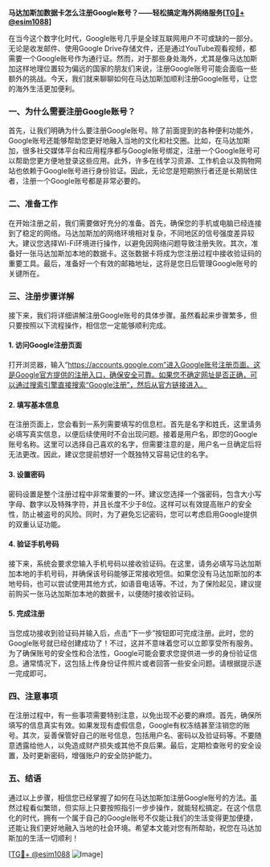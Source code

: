 **马达加斯加数据卡怎么注册Google账号？——轻松搞定海外网络服务[[TG💪+ @esim1088](https://t.me/s/esim1088)]**

在当今这个数字化时代，Google账号几乎是全球互联网用户不可或缺的一部分。无论是收发邮件、使用Google Drive存储文件，还是通过YouTube观看视频，都需要一个Google账号作为通行证。然而，对于那些身处海外，尤其是像马达加斯加这样地理位置较为偏远的国家的朋友们来说，注册Google账号可能会面临一些额外的挑战。今天，我们就来聊聊如何在马达加斯加顺利注册Google账号，让您的海外生活更加便利。

### 一、为什么需要注册Google账号？

首先，让我们明确为什么要注册Google账号。除了前面提到的各种便利功能外，Google账号还能够帮助您更好地融入当地的文化和社交圈。比如，在马达加斯加，很多社交媒体平台和应用程序都与Google账号绑定，注册一个Google账号可以帮助您更方便地登录这些应用。此外，许多在线学习资源、工作机会以及购物网站也依赖于Google账号进行身份验证。因此，无论您是短期旅行者还是长期居住者，注册一个Google账号都是非常必要的。

### 二、准备工作

在开始注册之前，我们需要做好充分的准备。首先，确保您的手机或电脑已经连接到了稳定的网络。马达加斯加的网络环境相对复杂，不同地区的信号强度差异较大。建议您选择Wi-Fi环境进行操作，以避免因网络问题导致注册失败。其次，准备好一张马达加斯加本地的数据卡。这张数据卡将成为您注册过程中接收验证码的重要工具。最后，准备好一个有效的邮箱地址，这将是您日后管理Google账号的关键所在。

### 三、注册步骤详解

接下来，我们将详细讲解注册Google账号的具体步骤。虽然看起来步骤繁多，但只要按照以下流程操作，相信您一定能够顺利完成。

#### 1. 访问Google注册页面

打开浏览器，输入“https://accounts.google.com”进入Google账号注册页面。这是Google官方提供的注册入口，确保安全可靠。如果您不确定网址是否正确，可以通过搜索引擎直接搜索“Google注册”，然后从官方链接进入。

#### 2. 填写基本信息

在注册页面上，您会看到一系列需要填写的信息栏。首先是名字和姓氏，这里请务必填写真实信息，以便后续使用时不会出现问题。接着是用户名，即您的Google账号名称。这里可以选择自己喜欢的名字，但需要注意的是，用户名一旦确定后将无法更改。因此，建议您提前想好一个既独特又容易记住的名字。

#### 3. 设置密码

密码设置是整个注册过程中非常重要的一环。建议您选择一个强密码，包含大小写字母、数字以及特殊字符，并且长度不少于8位。这样可以有效提高账户的安全性，防止被盗号的风险。同时，为了避免忘记密码，您可以考虑启用Google提供的双重认证功能。

#### 4. 验证手机号码

接下来，系统会要求您输入手机号码以接收验证码。在这里，请务必填写马达加斯加本地的手机号码，并确保该号码能够正常接收短信。如果您没有马达加斯加的本地号码，也可以尝试使用其他方式，如语音电话等。不过，为了保险起见，建议提前购买一张马达加斯加本地的数据卡，以便随时接收验证码。

#### 5. 完成注册

当您成功接收到验证码并输入后，点击“下一步”按钮即可完成注册。此时，您的Google账号就已经创建成功了！不过，这并不意味着您可以立即享受所有服务。为了确保账号的安全性和合法性，Google可能会要求您提供进一步的身份验证信息。通常情况下，这包括上传身份证件照片或者回答一些安全问题。请根据提示逐一完成即可。

### 四、注意事项

在注册过程中，有一些事项需要特别注意，以免出现不必要的麻烦。首先，确保所填写的信息真实有效。如果发现有虚假信息，Google有权冻结甚至注销您的账号。其次，妥善保管好自己的账号信息，包括用户名、密码以及验证码等。不要随意透露给他人，以免造成财产损失或其他不良后果。最后，定期检查账号的安全设置，及时更新密码，增强账户的安全防护能力。

### 五、结语

通过以上步骤，相信您已经掌握了如何在马达加斯加注册Google账号的方法。虽然过程看似繁琐，但实际上只要按照指引一步步操作，就能轻松搞定。在这个信息化的时代，拥有一个属于自己的Google账号不仅能让我们的生活变得更加便捷，还能让我们更好地融入当地的社会环境。希望本文能对您有所帮助，祝您在马达加斯加的生活一切顺利！

[[TG💪+ @esim1088](https://t.me/s/esim1088) ![Image](https://i.postimg.cc/4NQfJmqS/Snipaste-2025-05-13-00-14-12.png)]